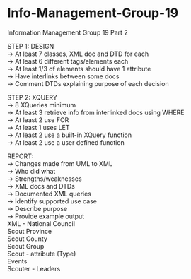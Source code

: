 # Info-Management-Group-19

Information Management Group 19 Part 2 <br />

STEP 1: DESIGN <br />
    -> At least 7 classes, XML doc and DTD for each <br />
    -> At least 6 different tags/elements each <br />
    -> At least 1/3 of elements should have 1 attribute <br />
    -> Have interlinks between some docs <br />
    -> Comment DTDs explaining purpose of each decision <br />

STEP 2: XQUERY <br />
    -> 8 XQueries minimum <br />
    -> At least 3 retrieve info from interlinked docs using WHERE <br />
    -> At least 2 use FOR <br />
    -> At least 1 uses LET <br />
    -> At least 2 use a built-in XQuery function <br />
    -> At least 2 use a user defined function <br />

REPORT: <br />
    -> Changes made from UML to XML <br />
    -> Who did what <br />
    -> Strengths/weaknesses <br />
    -> XML docs and DTDs <br />
    -> Documented XML queries <br />
        -> Identify supported use case <br />
        -> Describe purpose <br />
        -> Provide example output <br />
       XML - National Council  <br />
             Scout Province <br />
             Scout County   <br />
             Scout Group    <br />
             Scout - attribute (Type)   <br />
             Events <br />
             Scouter - Leaders  <br />
             
